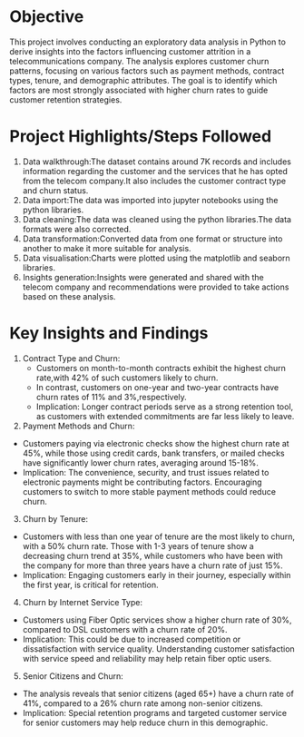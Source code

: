 # Objective
This project involves conducting an exploratory data analysis in Python to derive insights into the factors influencing customer attrition in a telecommunications company.
The analysis explores customer churn patterns, focusing on various factors such as payment methods, contract types, tenure, and demographic attributes. The goal is to identify which factors are most strongly associated with higher churn rates to guide customer retention strategies.
# Project Highlights/Steps Followed
1. Data walkthrough:The dataset contains around 7K records and includes information regarding the customer and the services that he has opted from the telecom company.It also includes the customer contract type and churn status.
2. Data import:The data was imported into jupyter notebooks using the python libraries.
3. Data cleaning:The data was cleaned using the python libraries.The data formats were also corrected.
4. Data transformation:Converted data from one format or structure into another to make it more suitable for analysis.
5. Data visualisation:Charts were plotted using the matplotlib and seaborn libraries.
6. Insights generation:Insights were generated and shared with the telecom company and recommendations were provided to take actions based on these analysis.
# Key Insights and Findings
1. Contract Type and Churn:
    - Customers on month-to-month contracts exhibit the highest churn rate,with 42% of such customers likely to churn.
    - In contrast, customers on one-year and two-year contracts have churn rates of 11% and 3%,respectively. 
    - Implication: Longer contract periods serve as a strong retention tool, as customers with extended commitments are far less likely to leave.
2. Payment Methods and Churn:
- Customers paying via electronic checks show the highest churn rate at 45%, while those using credit cards, bank transfers, or mailed checks have significantly lower churn rates, averaging around 15-18%.
- Implication: The convenience, security, and trust issues related to electronic payments might be contributing factors. Encouraging customers to switch to more stable payment methods could reduce churn.
3. Churn by Tenure: 
- Customers with less than one year of tenure are the most likely to churn, with a 50% churn rate. Those with 1-3 years of tenure show a decreasing churn trend at 35%, while customers who have been with the company for more than three years have a churn rate of just 15%. 
- Implication: Engaging customers early in their journey, especially within the first year, is critical for retention.
4. Churn by Internet Service Type:
- Customers using Fiber Optic services show a higher churn rate of 30%, compared to DSL customers with a churn rate of 20%. 
- Implication: This could be due to increased competition or dissatisfaction with service quality. Understanding customer satisfaction with service speed and reliability may help retain fiber optic users.

5. Senior Citizens and Churn: 
- The analysis reveals that senior citizens (aged 65+) have a churn rate of 41%, compared to a 26% churn rate among non-senior citizens. 
- Implication: Special retention programs and targeted customer service for senior customers may help reduce churn in this demographic.

